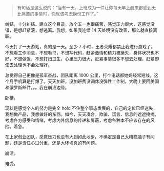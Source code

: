 > 有句话是这么说的：“当有一天，上班成为一件让你每天早上醒来都感到无比痛苦的事情时，你就该考虑换份工作了。”

纠结，十分纠结。建立这个目录。放个五一也很痛苦，感觉压力很大，这感觉没错，是想赶紧滚，想逃离。我想，如果我连续 14 天处境没有改善，那么就直接离职。

今天打了一天游戏，真的是一天。至少 7 小时，王者荣耀都禁止我进行游戏了。不想看工作消息，不想看书，不想写代码，赶紧激情和精力被磨灭，身体状况也不好，不想做饭，不想打扫卫生，心里压力很大，赶紧事情很多不想去处理，赶紧即使去处理也不会处理好。

总觉得自己更像是孤军奋战，团队距离 1000 公里，打个电话都她妈经常短线，这个月手机算是打爆了。天天加班，没加班费没调休没弹性工作制，大晚上要回美国和俄罗斯邮件。。。我在崩溃边缘。

卧槽。

现状是感觉个人的努力是完全 hold 不住整个事态发展的，自己的定位已经迷失，我想做产品，我想做好的东西。如今，天天凑合，欺骗、谎言、信息的遮遮掩掩，考虑各方感受和情绪，考虑内外信息的传递和屏蔽，考虑各种本不应该存在的风险。着急。

在上家创业团队，感觉压力也没有大到如此地步。不确定是自己太糟糕脑子有问题，还是责任心过分重，还是大环境真的有问题。

崩溃。

难受。